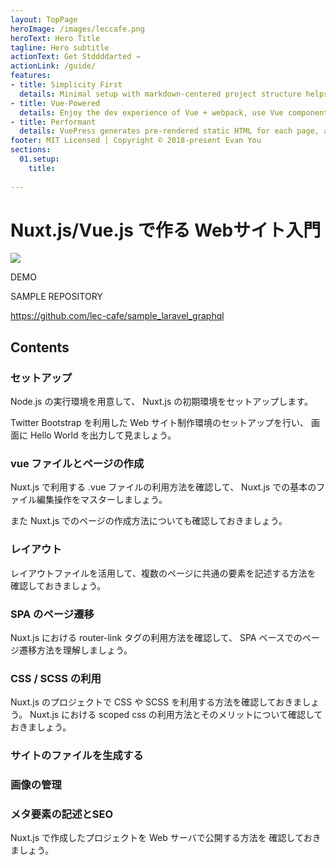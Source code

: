 ```yaml
---
layout: TopPage
heroImage: /images/leccafe.png
heroText: Hero Title
tagline: Hero subtitle
actionText: Get Stddddarted →
actionLink: /guide/
features:
- title: Simplicity First
  details: Minimal setup with markdown-centered project structure helps you focus on writing.
- title: Vue-Powered
  details: Enjoy the dev experience of Vue + webpack, use Vue components in markdown, and develop custom themes with Vue.
- title: Performant
  details: VuePress generates pre-rendered static HTML for each page, and runs as an SPA once a page is loaded.
footer: MIT Licensed | Copyright © 2018-present Evan You
sections:
  01.setup:
    title: 
  
---
```


# Nuxt.js/Vue.js で作る Webサイト入門

![](/images/leccafe.png)

DEMO


SAMPLE REPOSITORY

https://github.com/lec-cafe/sample_laravel_graphql


## Contents



### セットアップ

Node.js の実行環境を用意して、 Nuxt.js の初期環境をセットアップします。

Twitter Bootstrap を利用した Web サイト制作環境のセットアップを行い、
画面に Hello World を出力して見ましょう。

### vue ファイルとページの作成

Nuxt.js で利用する .vue ファイルの利用方法を確認して、
Nuxt.js での基本のファイル編集操作をマスターしましょう。

また Nuxt.js でのページの作成方法についても確認しておきましょう。

### レイアウト

レイアウトファイルを活用して、複数のページに共通の要素を記述する方法を
確認しておきましょう。

### SPA のページ遷移

Nuxt.js における router-link タグの利用方法を確認して、
SPA ベースでのページ遷移方法を理解しましょう。

### CSS / SCSS の利用

Nuxt.js のプロジェクトで CSS や SCSS を利用する方法を確認しておきましょう。
Nuxt.js における scoped css の利用方法とそのメリットについて確認しておきましょう。

### サイトのファイルを生成する

### 画像の管理


### メタ要素の記述とSEO

Nuxt.js で作成したプロジェクトを Web サーバで公開する方法を
確認しておきましょう。
